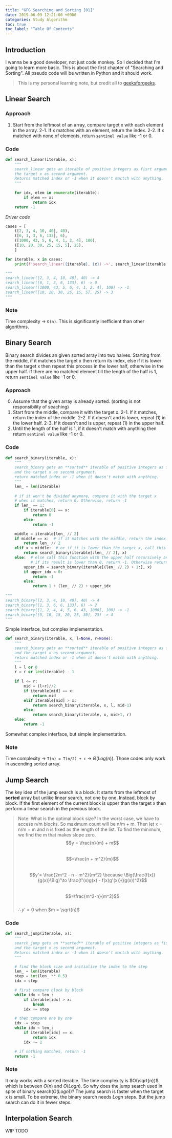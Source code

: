 ```yaml
---
title: "GFG Searching and Sorting [01]"
date: 2019-06-09 12:21:00 +0900
categories: Study Algorithm
toc: true
toc_label: "Table Of Contents"
---
```


## Introduction
I wanna be a good developer, not just code monkey. So I decided that I'm going to learn more basic.
This is about the first chapter of "Searching and Sorting". All pseudo code will be written in Python and it should work.

> This is my personal learning note, but credit all to [geeksforgeeks](https://www.geeksforgeeks.org/). 

## Linear Search

### Approach
1. Start from the leftmost of an array, compare target x with each element in the array.
2-1. If x matches with an element, return the index.
2-2. If x matched with none of elements, return `sentinel value` like -1 or 0.

### Code
~~~ python
def search_linear(iterable, x):
    """
    search_linear gets an iterable of positive integers as fisrt argument and
    the target x as second argument.
    Returns matched index or -1 when it doesn't mactch with anything.
    """
    
    for idx, elem in enumerate(iterable):
        if elem == x:
            return idx
    return -1
~~~

*Driver code*
~~~ python
cases = [
    ([2, 3, 4, 10, 40], 40),
    ([6, 1, 3, 6, 133], 6),
    ([1000, 43, 5, 6, 4, 1, 2, 4], 100), 
    ([10, 20, 30, 25, 15, 5], 25),
    ]

for iterable, x in cases:
    print(f'search_linear({iterable}, {x}) ->', search_linear(iterable, x))

"""
search_linear([2, 3, 4, 10, 40], 40) -> 4
search_linear([6, 1, 3, 6, 133], 6) -> 0
search_linear([1000, 43, 5, 6, 4, 1, 2, 4], 100) -> -1
search_linear([10, 20, 30, 25, 15, 5], 25) -> 3
"""
~~~

### Note
Time complexity $\to$ `O(n)`. This is significantly inefficient than other algorithms.

## Binary Search
Binary search divides an given sorted array into two halves.
Starting from the middle, if it matches the target x then return its index,
else if it is lower than the target x then repeat this process in the lower half,
otherwise in the upper half.
If there are no matched element till the length of the half is 1, return `sentinel value` like -1 or 0.

### Approach
0. Assume that the given array is already sorted. (sorting is not responsibility of seaching)
1. Start from the middle, compare it with the target x.
2-1. If it matches, return the index of the middle.
2-2. If it doesn't and is lower, repeat (1) in the lower half.
2-3. If it doesn't and is upper, repeat (1) in the upper half.
3. Until the length of the half is 1, if it doesn't match with anything then return `sentinel value` like -1 or 0.

### Code
~~~ python
def search_binary(iterable, x):
    """
    search_binary gets an **sorted** iterable of positive integers as fisrt argument
    and the target x as second argument. 
    return matched index or -1 when it doesn't match with anything.
    """
    len_ = len(iterable)
    
    # if it won't be divided anymore, compare it with the target x
    # when it matches, return 0. Otherwise, return -1
    if len_ == 1:
        if iterable[0] == x:
            return 0
        else:
            return -1

    middle = iterable[len_ // 2]
    if middle == x:  # if it matches with the middle, return the index of the middle
        return len_ // 2
    elif x < middle:  # or if it is lower than the target x, call this function with the lower half recursively.
        return search_binary(iterable[:len_ // 2], x)
    else:  # else call this function with the upper half recursively and 
           # if its result is lower than 0, return -1. Otherwise return 1 + index of middle + its result
        upper_idx = search_binary(iterable[(len_ // 2) + 1:], x)
        if upper_idx < 0:
            return -1
        else:
            return 1 + (len_ // 2) + upper_idx
            
"""
search_binary([2, 3, 4, 10, 40], 40) -> 4
search_binary([1, 3, 6, 6, 133], 6) -> 2
search_binary([1, 2, 4, 4, 5, 6, 43, 1000], 100) -> -1
search_binary([5, 10, 15, 20, 25, 30], 25) -> 4
"""
~~~
Simple interface, but complex implementation.

~~~python
def search_binary(iterable, x, l=None, r=None):
    """
    search_binary gets an **sorted** iterable of positive integers as fisrt argument
    and the target x as second argument. 
    return matched index or -1 when it doesn't match with anything.
    """
    l = l or 0  
    r = r or len(iterable) - 1
    
    if l <= r:
        mid = (l+r)//2
        if iterable[mid] == x:
            return mid
        elif iterable[mid] > x:
            return search_binary(iterable, x, l, mid-1)
        else:
            return search_binary(iterable, x, mid+1, r)
    else:
        return -1
~~~
Somewhat complex interface, but simple implementation.

### Note
Time complexity $\to$ `T(n) = T(n/2) + c` $\to$ $\Theta(Log(n))$.
Those codes only work in ascending sorted array.

## Jump Search
The key idea of the jump search is a block. It starts from the leftmost of **sorted** array but unlike linear search,
not one by one. Instead, block by block. If the first element of the current block is upper than the target x then
perform a linear search in the previous block.

> Note: What is the optimal block size?
In the worst case, we have to access n/m blocks. So maximum count will be n/m + m.
Then let x = n/m + m and n is fixed as the length of the list. To find the minimum, we find the m that makes slope zero.  
$$y = \frac{n}{m} + m$$  
$$=\frac{n + m^2}{m}$$  
$$y'= \frac{2m^2 - n - m^2}{m^2} \because \Big(\frac{f(x)}{g(x)}\Big)'\to \frac{f'(x)g(x) - f(x)g'(x)}{(g(x))^2}$$  
$$=\frac{m^2-n}{m^2}$$  
$\therefore y' = 0$ when $m = \sqrt{n}$  

### Code
~~~ python
def search_jump(iterable, x):
    """
    search_jump gets an **sorted** iterable of positive integers as fisrt argument
    and the target x as second argument.
    Returns matched index or -1 when it doesn't mactch with anything.
    """

    # find the block size and initialize the index to the step
    len_ = len(iterable)
    step = int(len_ ** 0.5)
    idx = step

    # first compare block by block
    while idx < len_:
        if iterable[idx] > x:
            break
        idx += step

    # then compare one by one
    idx -= step
    while idx < len_:
        if iterable[idx] == x:
            return idx
        idx += 1

    # if nothing matches, return -1
    return -1
~~~

### Note
It only works with a sorted iterable. The time complexity is $O(\sqrt{n})$ which is between $O(n)$ and $O(Logn)$.
So why does the jump search used in spite of binary search($O(Logn)$)? The jump search is faster when the target x is small.
To be extreme, the binary search needs $Logn$ steps. But the jump search can do it in fewer steps.

## Interpolation Search
WIP TODO
